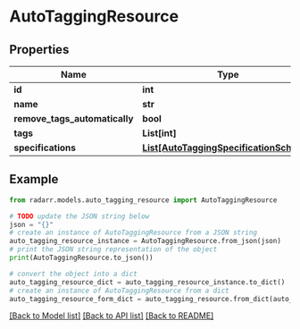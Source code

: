 # AutoTaggingResource


## Properties

Name | Type | Description | Notes
------------ | ------------- | ------------- | -------------
**id** | **int** |  | [optional] 
**name** | **str** |  | [optional] 
**remove_tags_automatically** | **bool** |  | [optional] 
**tags** | **List[int]** |  | [optional] 
**specifications** | [**List[AutoTaggingSpecificationSchema]**](AutoTaggingSpecificationSchema.md) |  | [optional] 

## Example

```python
from radarr.models.auto_tagging_resource import AutoTaggingResource

# TODO update the JSON string below
json = "{}"
# create an instance of AutoTaggingResource from a JSON string
auto_tagging_resource_instance = AutoTaggingResource.from_json(json)
# print the JSON string representation of the object
print(AutoTaggingResource.to_json())

# convert the object into a dict
auto_tagging_resource_dict = auto_tagging_resource_instance.to_dict()
# create an instance of AutoTaggingResource from a dict
auto_tagging_resource_form_dict = auto_tagging_resource.from_dict(auto_tagging_resource_dict)
```
[[Back to Model list]](../README.md#documentation-for-models) [[Back to API list]](../README.md#documentation-for-api-endpoints) [[Back to README]](../README.md)


